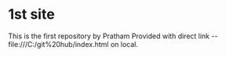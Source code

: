 # 1st site
This is the first repository by Pratham
Provided with direct link -- file:///C:/git%20hub/index.html on local.
